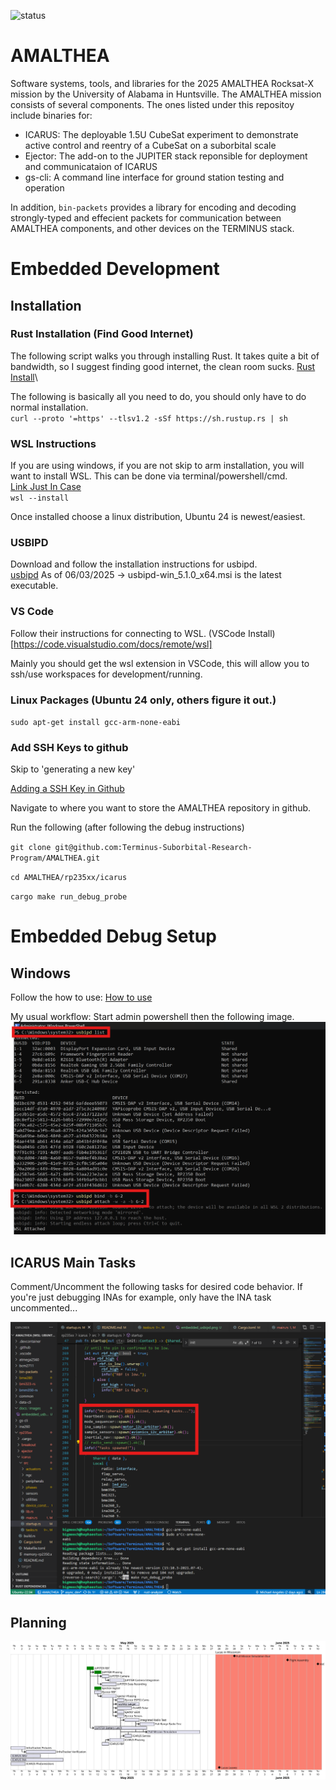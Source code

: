![status](https://github.com/Terminus-Suborbital-Research-Program/AMALTHEA/actions/workflows/rust.yml/badge.svg)
# AMALTHEA
Software systems, tools, and libraries for the 2025 AMALTHEA Rocksat-X mission by the University of Alabama in Huntsville. The AMALTHEA mission consists of several components. The ones listed under this repositoy include binaries for:

- ICARUS:   The deployable 1.5U CubeSat experiment to demonstrate active control and reentry of a CubeSat on a suborbital scale
- Ejector:  The add-on to the JUPITER stack reponsible for deployment and communicataion of ICARUS
- gs-cli:   A command line interface for ground station testing and operation

In addition, `bin-packets` provides a library for encoding and decoding strongly-typed and effecient packets for communication between AMALTHEA components, and other devices on the TERMINUS stack.

# Embedded Development
## Installation
### Rust Installation (Find Good Internet)
The following script walks you through installing Rust. It takes quite a bit of bandwidth, so I suggest finding good internet, the clean room sucks.
[Rust Install](https://www.rust-lang.org/tools/install)\

The following is basically all you need to do, you should only have to do normal installation.\
`curl --proto '=https' --tlsv1.2 -sSf https://sh.rustup.rs | sh`

### WSL Instructions
If you are using windows, if you are not skip to arm installation, you will want to install WSL. This can be done via terminal/powershell/cmd.\
[Link Just In Case](https://learn.microsoft.com/en-us/windows/wsl/install#change-the-default-linux-distribution-installed) \
`wsl --install`

Once installed choose a linux distribution, Ubuntu 24 is newest/easiest. 

### USBIPD
Download and follow the installation instructions for usbipd.\
[usbipd](https://github.com/dorssel/usbipd-win/releases/tag/v5.1.0)
As of 06/03/2025 -> 
usbipd-win_5.1.0_x64.msi is the latest executable.

### VS Code
Follow their instructions for connecting to WSL. (VSCode Install)[https://code.visualstudio.com/docs/remote/wsl] 

Mainly you should get the wsl extension in VSCode, this will allow you to ssh/use workspaces for development/running.

### Linux Packages (Ubuntu 24 only, others figure it out.)

`sudo apt-get install gcc-arm-none-eabi`

### Add SSH Keys to github 
Skip to 'generating a new key'

[Adding a SSH Key in Github](https://docs.github.com/en/authentication/connecting-to-github-with-ssh/generating-a-new-ssh-key-and-adding-it-to-the-ssh-agent)

Navigate to where you want to store the AMALTHEA repository in github. 

Run the following (after following the debug instructions)

`git clone git@github.com:Terminus-Suborbital-Research-Program/AMALTHEA.git`

`cd AMALTHEA/rp235xx/icarus`

`cargo make run_debug_probe`

# Embedded Debug Setup
## Windows
Follow the how to use: [How to use](https://github.com/dorssel/usbipd-win)

My usual workflow: Start admin powershell then the following image.
![USBIPD Process](docs/images/embedded_usbipd.png)

## ICARUS Main Tasks
Comment/Uncomment the following tasks for desired code behavior. If you're just debugging INAs for example, only have the INA task uncommented...

![ICARUS Task Workflow](/docs/images/icarus_tasks.png)

## Planning

<!--
@startgantt plan

printscale daily zoom 2

2025-5-28 to 2025-6-10 are named [Lucas in Wisconsin]
2025-5-28 to 2025-6-10 are colored in salmon

Project starts 2025-5-1

[Full Mission Simulation Due] happens 2025-5-30
[Flight Assembly] happens 2025-6-6
[VVC] happens 2025-6-10

[JUPITER RBF] requires 1 days and starts 2025-5-11 and is colored in green
[JUPITER Phasing] requires 1 days and is colored in green
[JUPITER Camera] requires 1 days
[JUPITER Camera Integration] requires 2 days
[JUPITER Data Recording] requires 2 days

[Ejection Signal] requires 1 day and is colored in green and starts 2025-5-12
[Ejector RBF] requires 1 days and starts 2025-5-12
[Ejector Phasing] requires 2 day
[Ejector ESP32-Cams] requires 1 day
[GUARD Geiger] requires 3 days
[GUARD Solar] requires 2 days
[Ejector LEDs] requires 1 day
[Ejector Servos] requires 1 day


[Integrated Radio Test] requires 2 days
[Full-Range Radio Test] requires 2 days

[JUPITER Battery Latch] requires 1 week
[Full Mission Simulation] requires 1 week

[ICARUS Servos] requires 1 days
[ICARUS Phasing] requires 2 days
[ICARUS RBF] requires 1 days and starts 2025-5-13


[InfraTracker Pictures] requires 2 days
[InfraTracker Verification] requires 4 days

[ICARUS IMU] requires 4 days
[ICARUS INA] requires 1 week
[ICARUS Photoresistors] requires 2 days


[JUPITER Phasing] starts at [JUPITER RBF]'s end
[JUPITER Battery Latch] starts at [JUPITER RBF]'s end
[JUPITER Camera] starts at [JUPITER Phasing]'s end
[JUPITER Camera] starts at [JUPITER RBF]'s end
[JUPITER Camera Integration] starts at [JUPITER Camera]'s end
[JUPITER Data Recording] starts at [JUPITER Phasing]'s end

[Ejector Phasing] starts at [Ejector RBF]'s end
[Ejector Phasing] starts at [Ejection Signal]'s end
[Ejector Servos] starts at [Ejector Phasing]'s end
[Ejector LEDs] starts at [Ejector Phasing]'s end
[Ejector ESP32-Cams] starts at [Ejector Phasing]'s end

[GUARD Geiger] starts at [Ejector Phasing]'s end
[GUARD Solar] starts at [Ejector Phasing]'s end

[ICARUS Phasing] starts at [ICARUS RBF]'s end
[ICARUS Servos] starts at [ICARUS Phasing]'s end
[Integrated Radio Test] starts at [ICARUS Phasing]'s end

[Full Mission Simulation] starts at [Integrated Radio Test]'s end
[Full Mission Simulation] starts at [Ejector Servos]'s end
[Full Mission Simulation] starts at [ICARUS Servos]'s end
[Full Mission Simulation] starts at [JUPITER Battery Latch]'s end
[InfraTracker Verification] starts at [InfraTracker Pictures]'s end

[Full-Range Radio Test] starts at [Integrated Radio Test]'s end

[Lucas Leaves] happens at 2025-5-28

@endgantt
-->
![](plan.svg)